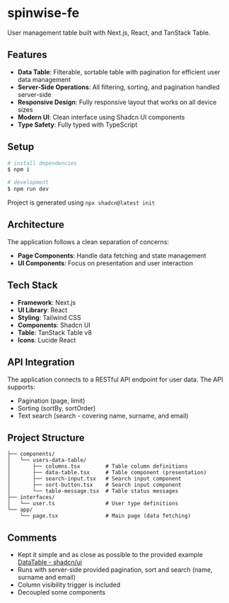 # spinwise-fe

User management table built with Next.js, React, and TanStack Table.

## Features

- **Data Table**: Filterable, sortable table with pagination for efficient user data management
- **Server-Side Operations**: All filtering, sorting, and pagination handled server-side
- **Responsive Design**: Fully responsive layout that works on all device sizes
- **Modern UI**: Clean interface using Shadcn UI components
- **Type Safety**: Fully typed with TypeScript

## Setup

```bash
# install dependencies
$ npm i

# development
$ npm run dev
```

Project is generated using `npx shadcn@latest init`

## Architecture

The application follows a clean separation of concerns:
- **Page Components**: Handle data fetching and state management
- **UI Components**: Focus on presentation and user interaction

## Tech Stack

- **Framework**: Next.js
- **UI Library**: React
- **Styling**: Tailwind CSS
- **Components**: Shadcn UI
- **Table**: TanStack Table v8
- **Icons**: Lucide React

## API Integration

The application connects to a RESTful API endpoint for user data. The API supports:

- Pagination (page, limit)
- Sorting (sortBy, sortOrder)
- Text search (search - covering name, surname, and email)

## Project Structure

```
├── components/
│   └── users-data-table/
│       ├── columns.tsx        # Table column definitions
│       ├── data-table.tsx     # Table component (presentation)
│       ├── search-input.tsx   # Search input component
│       ├── sort-button.tsx    # Search input component
│       └── table-message.tsx  # Table status messages
├── interfaces/
│   └── user.ts                # User type definitions
└── app/
    └── page.tsx               # Main page (data fetching)
```

## Comments

- Kept it simple and as close as possible to the provided example [DataTable - shadcn/ui](https://ui.shadcn.com/docs/components/data-table)
- Runs with server-side provided pagination, sort and search (name, surname and email)
- Column visibility trigger is included
- Decoupled some components